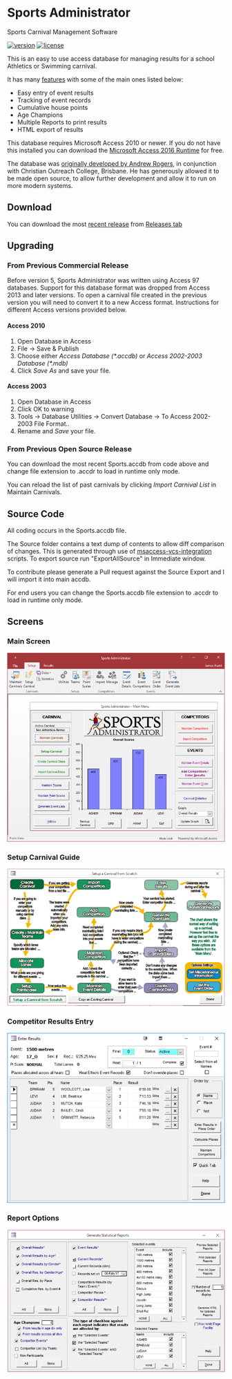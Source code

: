 # Sports Administrator
Sports Carnival Management Software 

[![version][version-badge]][CHANGELOG] [![license][license-badge]][LICENSE] 

This is an easy to use access database for managing results for a school Athletics or Swimming carnival.
 
It has many [features](https://github.com/ruddj/SportsAdmin/wiki/Feature-List) with some of the main ones listed below:
* Easy entry of event results 
* Tracking of event records 
* Cumulative house points 
* Age Champions
* Multiple Reports to print results
* HTML export of results

This database requires Microsoft Access 2010 or newer. If you do not have this installed you can download the [Microsoft Access 2016 Runtime](https://www.microsoft.com/en-us/download/details.aspx?id=50040) for free.

The database was [originally developed by Andrew Rogers](https://github.com/ruddj/SportsAdmin/wiki/Background), in conjunction with Christian Outreach College, Brisbane. He has generously allowed it to be made open source, to allow further development and allow it to run on more modern systems.

## Download
You can download the most [recent release](https://github.com/ruddj/SportsAdmin/releases/latest) from [Releases tab](https://github.com/ruddj/SportsAdmin/releases/latest)

## Upgrading
### From Previous Commercial Release
Before version 5, Sports Administrator was written using Access 97 databases. 
Support for this database format was dropped from Access 2013 and later versions.
To open a carnival file created in the previous version you will need to convert it to a new Access format. 
Instructions for different Access versions provided below.

#### Access 2010 ####
1. Open Database in Access
2. File -> Save & Publish
3. Choose either *Access Database (\*.accdb)* or *Access 2002-2003 Database (\*.mdb)*
4. Click *Save As* and save your file.

#### Access 2003 ####
1. Open Database in Access
2. Click OK to warning
3. Tools -> Database Utilities -> Convert Database -> To Access 2002-2003 File Format..
4. Rename and *Save* your file.

### From Previous Open Source Release
You can download the most recent Sports.accdb from code above and change file extension to .accdr to load in runtime only mode. 

You can reload the list of past carnivals by clicking *Import Carnival List* in Maintain Carnivals.

## Source Code
All coding occurs in the Sports.accdb file. 

The Source folder contains a text dump of contents to allow diff comparison of changes. 
This is generated through use of [msaccess-vcs-integration](https://github.com/timabell/msaccess-vcs-integration) scripts.
To export source run "ExportAllSource" in Immediate window.

To contribute please generate a Pull request against the Source Export and I will import it into main accdb.

For end users you can change the Sports.accdb file extension to .accdr to load in runtime only mode.

## Screens

### Main Screen
![Sports Admin Main Screen](https://github.com/ruddj/SportsAdmin/blob/sa-pages/images/welcome-screen.png?raw=true)


### Setup Carnival Guide
![Setup Carnival Guide](https://github.com/ruddj/SportsAdmin/blob/sa-pages/images/setup-carnival.png?raw=true)


### Competitor Results Entry
![Competitor Results Entry](https://github.com/ruddj/SportsAdmin/blob/sa-pages/images/event-results.png?raw=true)


### Report Options
![Report Options](https://github.com/ruddj/SportsAdmin/blob/sa-pages/images/Reports.png?raw=true)

[CHANGELOG]: ./CHANGELOG.md
[LICENSE]: ./License.txt
[version-badge]: https://img.shields.io/badge/version-5.0.2-blue.svg
[license-badge]: https://img.shields.io/badge/license-MIT-blue.svg